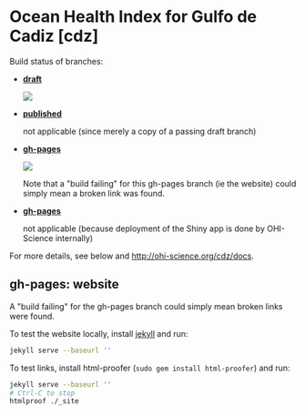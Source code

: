 # Ocean Health Index for Gulfo de Cadiz [cdz]

Build status of branches:

- [**draft**](https://github.com/OHI-Science/cdz/tree/draft)

  [![](https://api.travis-ci.org/OHI-Science/cdz.svg?branch=draft)](https://travis-ci.org/OHI-Science/cdz/branches)

- [**published**](https://github.com/OHI-Science/cdz/tree/published)

  not applicable (since merely a copy of a passing draft branch)  

- [**gh-pages**](https://github.com/OHI-Science/cdz/tree/gh-pages)

  [![](https://api.travis-ci.org/OHI-Science/cdz.svg?branch=gh-pages)](https://travis-ci.org/OHI-Science/cdz/branches)
  
  Note that a "build failing" for this gh-pages branch (ie the website) could simply mean a broken link was found.

- [**gh-pages**](https://github.com/OHI-Science/cdz/tree/app)

  not applicable (because deployment of the Shiny app is done by OHI-Science internally)

For more details, see below and http://ohi-science.org/cdz/docs.

## gh-pages: website

A "build failing" for the gh-pages branch could simply mean broken links were found.

To test the website locally, install [jekyll](http://jekyllrb.com/docs/installation/) and run:

```bash
jekyll serve --baseurl ''
```

To test links, install html-proofer (`sudo gem install html-proofer`) and run:

```bash
jekyll serve --baseurl ''
# Ctrl-C to stop
htmlproof ./_site
```
